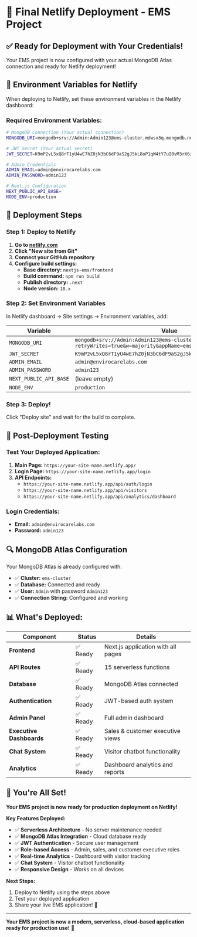 # 🚀 **Final Netlify Deployment - EMS Project**

## ✅ **Ready for Deployment with Your Credentials!**

Your EMS project is now configured with your actual MongoDB Atlas connection and ready for Netlify deployment!

## 🔧 **Environment Variables for Netlify**

When deploying to Netlify, set these environment variables in the Netlify dashboard:

### **Required Environment Variables:**

```bash
# MongoDB Connection (Your actual connection)
MONGODB_URI=mongodb+srv://Admin:Admin123@ems-cluster.mdwsv3q.mongodb.net/?retryWrites=true&w=majority&appName=ems-cluster

# JWT Secret (Your actual secret)
JWT_SECRET=K9mP2vL5xQ8rT1yU4wE7hZ0jN3bC6dF9aS2gJ5kL8oP1qW4tY7uI0vM3rX6zB9n

# Admin Credentials
ADMIN_EMAIL=admin@envirocarelabs.com
ADMIN_PASSWORD=admin123

# Next.js Configuration
NEXT_PUBLIC_API_BASE=
NODE_ENV=production
```

## 🚀 **Deployment Steps**

### **Step 1: Deploy to Netlify**

1. **Go to [netlify.com](https://netlify.com)**
2. **Click "New site from Git"**
3. **Connect your GitHub repository**
4. **Configure build settings:**
   - **Base directory:** `nextjs-ems/frontend`
   - **Build command:** `npm run build`
   - **Publish directory:** `.next`
   - **Node version:** `18.x`

### **Step 2: Set Environment Variables**

In Netlify dashboard → Site settings → Environment variables, add:

| Variable | Value |
|----------|-------|
| `MONGODB_URI` | `mongodb+srv://Admin:Admin123@ems-cluster.mdwsv3q.mongodb.net/?retryWrites=true&w=majority&appName=ems-cluster` |
| `JWT_SECRET` | `K9mP2vL5xQ8rT1yU4wE7hZ0jN3bC6dF9aS2gJ5kL8oP1qW4tY7uI0vM3rX6zB9n` |
| `ADMIN_EMAIL` | `admin@envirocarelabs.com` |
| `ADMIN_PASSWORD` | `admin123` |
| `NEXT_PUBLIC_API_BASE` | (leave empty) |
| `NODE_ENV` | `production` |

### **Step 3: Deploy!**

Click "Deploy site" and wait for the build to complete.

## 🎯 **Post-Deployment Testing**

### **Test Your Deployed Application:**

1. **Main Page:** `https://your-site-name.netlify.app/`
2. **Login Page:** `https://your-site-name.netlify.app/login`
3. **API Endpoints:**
   - `https://your-site-name.netlify.app/api/auth/login`
   - `https://your-site-name.netlify.app/api/visitors`
   - `https://your-site-name.netlify.app/api/analytics/dashboard`

### **Login Credentials:**
- **Email:** `admin@envirocarelabs.com`
- **Password:** `admin123`

## 🔍 **MongoDB Atlas Configuration**

Your MongoDB Atlas is already configured with:
- ✅ **Cluster:** `ems-cluster`
- ✅ **Database:** Connected and ready
- ✅ **User:** `Admin` with password `Admin123`
- ✅ **Connection String:** Configured and working

## 📊 **What's Deployed:**

| Component | Status | Details |
|-----------|--------|---------|
| **Frontend** | ✅ Ready | Next.js application with all pages |
| **API Routes** | ✅ Ready | 15 serverless functions |
| **Database** | ✅ Ready | MongoDB Atlas connected |
| **Authentication** | ✅ Ready | JWT-based auth system |
| **Admin Panel** | ✅ Ready | Full admin dashboard |
| **Executive Dashboards** | ✅ Ready | Sales & customer executive views |
| **Chat System** | ✅ Ready | Visitor chatbot functionality |
| **Analytics** | ✅ Ready | Dashboard analytics and reports |

## 🎉 **You're All Set!**

**Your EMS project is now ready for production deployment on Netlify!**

**Key Features Deployed:**
- ✅ **Serverless Architecture** - No server maintenance needed
- ✅ **MongoDB Atlas Integration** - Cloud database ready
- ✅ **JWT Authentication** - Secure user management
- ✅ **Role-based Access** - Admin, sales, and customer executive roles
- ✅ **Real-time Analytics** - Dashboard with visitor tracking
- ✅ **Chat System** - Visitor chatbot functionality
- ✅ **Responsive Design** - Works on all devices

**Next Steps:**
1. Deploy to Netlify using the steps above
2. Test your deployed application
3. Share your live EMS application! 🚀

---

**Your EMS project is now a modern, serverless, cloud-based application ready for production use!** 🎉

